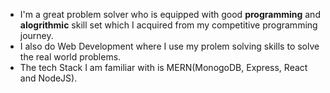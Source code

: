 - I'm a great problem solver who is equipped with good **programming** and **alogrithmic** skill set which I acquired from my competitive programming journey.
- I also do Web Development where I use my prolem solving skills to solve the real world problems.
- The tech Stack I am familiar with is MERN(MonogoDB, Express, React and NodeJS).
